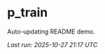 # p_train

Auto-updating README demo.

<!--START_SECTION:status-->
_Last run: 2025-10-27 21:17 UTC_
<!--END_SECTION:status-->










































































































































































































































































































































































































































































































































































































































































































































































































































































































































































































































































































































































































































































































































































































































































































































































































